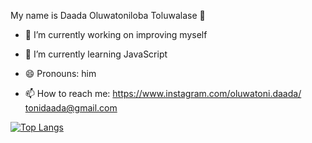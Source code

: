  My name is Daada Oluwatoniloba Toluwalase 👋

- 🔭 I’m currently working on improving myself
- 🌱 I’m currently learning JavaScript
- 😄 Pronouns: him

- 📫 How to reach me: https://www.instagram.com/oluwatoni.daada/
                      tonidaada@gmail.com

[![Top Langs](https://github-readme-stats.vercel.app/api/top-langs/?username=ToniDaada)](https://github.com/anuraghazra/github-readme-stats)

<!--
 [![Toni's GitHub stats](https://github-readme-stats.vercel.app/api?username=ToniDaada)](https://github.com/ToniDaada/github-readme-stats)
**ToniDaada/ToniDaada** is a ✨ _special_ ✨ repository because its `README.md` (this file) appears on your GitHub profile.
 
 [![Top Langs](https://github-readme-stats.vercel.app/api/top-langs/?username=ToniDaada&layout=donut)](https://github.com/ToniDaada/github-readme-stats)
 

Here are some ideas to get you started:

- 🔭 I’m currently working on ...
- 🌱 I’m currently learning ...
- 👯 I’m looking to collaborate on ...
- 🤔 I’m looking for help with ...
- 💬 Ask me about ...
- 📫 How to reach me: ...
- 😄 Pronouns: ...
- ⚡ Fun fact: ...
-->
